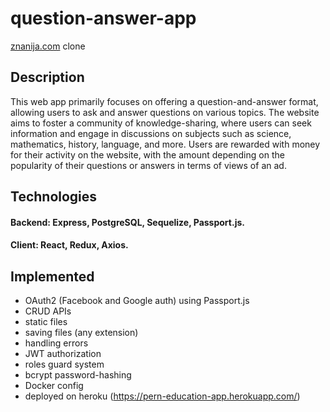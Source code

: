 # question-answer-app
[znanija.com](https://znanija.com/) clone

## Description
 This web app primarily focuses on offering a question-and-answer format, allowing users to ask and answer questions on various topics. The website aims to foster a community of knowledge-sharing, where users can seek information and engage in discussions on subjects such as science, mathematics, history, language, and more. Users are rewarded with money for their activity on the website, with the amount depending on the popularity of their questions or answers in terms of views of an ad.  

## Technologies
#### Backend: Express, PostgreSQL, Sequelize, Passport.js.
#### Client: React, Redux, Axios. 

## Implemented
  * OAuth2 (Facebook and Google auth) using Passport.js
  * CRUD APIs
  * static files
  * saving files (any extension)
  * handling errors
  * JWT authorization
  * roles guard system
  * bcrypt password-hashing
  * Docker config
  * deployed on heroku (https://pern-education-app.herokuapp.com/)
